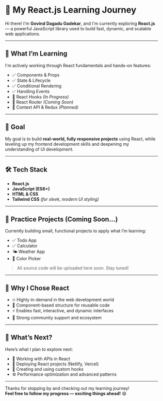 # 🚀 My React.js Learning Journey

Hi there! I'm **Govind Dagadu Gadekar**, and I'm currently exploring **React.js** — a powerful JavaScript library used to build fast, dynamic, and scalable web applications.

---

## 📘 What I’m Learning

I'm actively working through React fundamentals and hands-on features:

- ✅ Components & Props  
- ✅ State & Lifecycle  
- ✅ Conditional Rendering  
- ✅ Handling Events  
- 🔄 React Hooks *(In Progress)*  
- 🧭 React Router *(Coming Soon)*  
- 🧠 Context API & Redux *(Planned)*  

---

## 🎯 Goal

My goal is to build **real-world, fully responsive projects** using React, while leveling up my frontend development skills and deepening my understanding of UI development.

---

## 🛠️ Tech Stack

- **React.js**
- **JavaScript (ES6+)**
- **HTML & CSS**
- **Tailwind CSS** *(for sleek, modern UI styling)*

---

## 🧪 Practice Projects (Coming Soon...)

Currently building small, functional projects to apply what I’m learning:

- ✅ Todo App  
- ✅ Calculator  
- 🌤️ Weather App  
- 🎨 Color Picker  

> All source code will be uploaded here soon. Stay tuned!

---

## 🌱 Why I Chose React

- 🔥 Highly in-demand in the web development world  
- 🧩 Component-based structure for reusable code  
- ⚡ Enables fast, interactive, and dynamic interfaces  
- 🤝 Strong community support and ecosystem  

---

## 📌 What’s Next?

Here’s what I plan to explore next:

- 🔗 Working with APIs in React  
- 🚀 Deploying React projects (Netlify, Vercel)  
- 🧰 Creating and using custom hooks  
- ⚙️ Performance optimization and advanced patterns  

---

Thanks for stopping by and checking out my learning journey!  
**Feel free to follow my progress — exciting things ahead!** 😄
